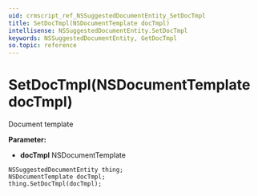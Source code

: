 ```yaml
---
uid: crmscript_ref_NSSuggestedDocumentEntity_SetDocTmpl
title: SetDocTmpl(NSDocumentTemplate docTmpl)
intellisense: NSSuggestedDocumentEntity.SetDocTmpl
keywords: NSSuggestedDocumentEntity, GetDocTmpl
so.topic: reference
---
```


# SetDocTmpl(NSDocumentTemplate docTmpl)

Document template

**Parameter:** 
* **docTmpl** NSDocumentTemplate

```crmscript
NSSuggestedDocumentEntity thing;
NSDocumentTemplate docTmpl;
thing.SetDocTmpl(docTmpl);
```

